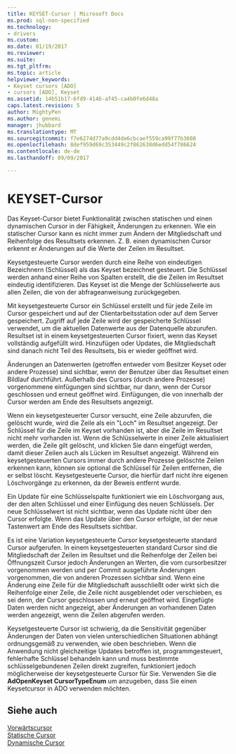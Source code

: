 ```yaml
---
title: KEYSET-Cursor | Microsoft Docs
ms.prod: sql-non-specified
ms.technology:
- drivers
ms.custom: 
ms.date: 01/19/2017
ms.reviewer: 
ms.suite: 
ms.tgt_pltfrm: 
ms.topic: article
helpviewer_keywords:
- Keyset cursors [ADO]
- cursors [ADO], Keyset
ms.assetid: 14b51b17-6fd9-4146-af45-ca4b0fe6d48a
caps.latest.revision: 5
author: MightyPen
ms.author: genemi
manager: jhubbard
ms.translationtype: MT
ms.sourcegitcommit: f7e6274d77a9cdd4de6cbcaef559ca99f77b3608
ms.openlocfilehash: 8def959d69c353449c2f862638d6edd54f786624
ms.contentlocale: de-de
ms.lasthandoff: 09/09/2017

---
```

# <a name="keyset-cursors"></a>KEYSET-Cursor
Das Keyset-Cursor bietet Funktionalität zwischen statischen und einen dynamischen Cursor in der Fähigkeit, Änderungen zu erkennen. Wie ein statischer Cursor kann es nicht immer zum Ändern der Mitgliedschaft und Reihenfolge des Resultsets erkennen. Z. B. einen dynamischen Cursor erkennt er Änderungen auf die Werte der Zeilen im Resultset.  
  
 Keysetgesteuerte Cursor werden durch eine Reihe von eindeutigen Bezeichnern (Schlüssel) als das Keyset bezeichnet gesteuert. Die Schlüssel werden anhand einer Reihe von Spalten erstellt, die die Zeilen im Resultset eindeutig identifizieren. Das Keyset ist die Menge der Schlüsselwerte aus allen Zeilen, die von der abfrageanweisung zurückgegeben.  
  
 Mit keysetgesteuerte Cursor ein Schlüssel erstellt und für jede Zeile im Cursor gespeichert und auf der Clientarbeitsstation oder auf dem Server gespeichert. Zugriff auf jede Zeile wird der gespeicherte Schlüssel verwendet, um die aktuellen Datenwerte aus der Datenquelle abzurufen. Resultset ist in einem keysetgesteuerten Cursor fixiert, wenn das Keyset vollständig aufgefüllt wird. Hinzufügen oder Updates, die Mitgliedschaft sind danach nicht Teil des Resultsets, bis er wieder geöffnet wird.  
  
 Änderungen an Datenwerten (getroffen entweder vom Besitzer Keyset oder andere Prozesse) sind sichtbar, wenn der Benutzer über das Resultset einen Bildlauf durchführt. Außerhalb des Cursors (durch andere Prozesse) vorgenommene einfügungen sind sichtbar, nur dann, wenn der Cursor geschlossen und erneut geöffnet wird. Einfügungen, die von innerhalb der Cursor werden am Ende des Resultsets angezeigt.  
  
 Wenn ein keysetgesteuerter Cursor versucht, eine Zeile abzurufen, die gelöscht wurde, wird die Zeile als ein "Loch" im Resultset angezeigt. Der Schlüssel für die Zeile im Keyset vorhanden ist, aber die Zeile im Resultset nicht mehr vorhanden ist. Wenn die Schlüsselwerte in einer Zeile aktualisiert werden, die Zeile gilt gelöscht, und klicken Sie dann eingefügt werden, damit dieser Zeilen auch als Lücken im Resultset angezeigt. Während ein keysetgesteuerten Cursors immer durch andere Prozesse gelöschte Zeilen erkennen kann, können sie optional die Schlüssel für Zeilen entfernen, die er selbst löscht. Keysetgesteuerte Cursor, die hierfür darf nicht ihre eigenen Löschvorgänge zu erkennen, da der Beweis entfernt wurde.  
  
 Ein Update für eine Schlüsselspalte funktioniert wie ein Löschvorgang aus, der den alten Schlüssel und einer Einfügung des neuen Schlüssels. Der neue Schlüsselwert ist nicht sichtbar, wenn das Update nicht über den Cursor erfolgte. Wenn das Update über den Cursor erfolgte, ist der neue Tastenwert am Ende des Resultsets sichtbar.  
  
 Es ist eine Variation keysetgesteuerte Cursor keysetgesteuerte standard Cursor aufgerufen. In einem keysetgesteuerten standard Cursor sind die Mitgliedschaft der Zeilen im Resultset und die Reihenfolge der Zeilen bei Öffnungszeit Cursor jedoch Änderungen an Werten, die vom cursorbesitzer vorgenommen werden und per Commit ausgeführte Änderungen vorgenommen, die von anderen Prozessen sichtbar sind. Wenn eine Änderung eine Zeile für die Mitgliedschaft ausschließt oder wirkt sich die Reihenfolge einer Zeile, die Zeile nicht ausgeblendet oder verschieben, es sei denn, der Cursor geschlossen und erneut geöffnet wird. Eingefügte Daten werden nicht angezeigt, aber Änderungen an vorhandenen Daten werden angezeigt, wenn die Zeilen abgerufen werden.  
  
 Keysetgesteuerte Cursor ist schwierig, da die Sensitivität gegenüber Änderungen der Daten von vielen unterschiedlichen Situationen abhängt ordnungsgemäß zu verwenden, wie oben beschrieben. Wenn die Anwendung nicht gleichzeitige Updates betroffen ist, programmgesteuert, fehlerhafte Schlüssel behandeln kann und muss bestimmte schlüsselgebundenen Zeilen direkt zugreifen, funktioniert jedoch möglicherweise der keysetgesteuerte Cursor für Sie. Verwenden Sie die **AdOpenKeyset CursorTypeEnum** um anzugeben, dass Sie einen Keysetcursor in ADO verwenden möchten.  
  
## <a name="see-also"></a>Siehe auch  
 [Vorwärtscursor](../../../ado/guide/data/forward-only-cursors.md)   
 [Statische Cursor](../../../ado/guide/data/static-cursors.md)   
 [Dynamische Cursor](../../../ado/guide/data/dynamic-cursors.md)
